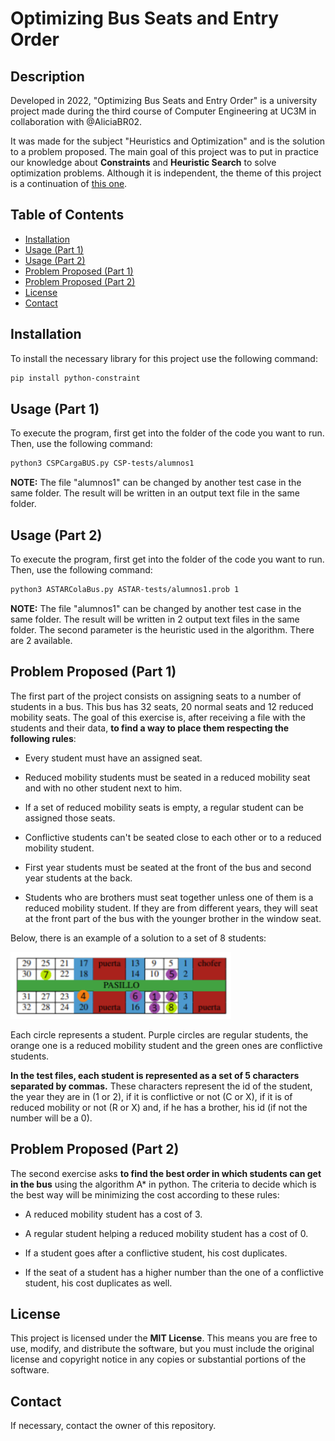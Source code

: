 # Optimizing Bus Seats and Entry Order

## Description
Developed in 2022, "Optimizing Bus Seats and Entry Order" is a university project made during the third course of Computer Engineering at UC3M in collaboration with @AliciaBR02.

It was made for the subject "Heuristics and Optimization" and is the solution to a problem proposed. The main goal of this project was to put in practice our knowledge about **Constraints** and **Heuristic Search** to solve optimization problems. Although it is independent, the theme of this project is a continuation of [this one](https://github.com/molinalg/Optimal-Route-Assignment).

## Table of Contents
- [Installation](#installation)
- [Usage (Part 1)](#usage-part-1)
- [Usage (Part 2)](#usage-part-2)
- [Problem Proposed  (Part 1)](#problem-proposed-part-1)
- [Problem Proposed  (Part 2)](#problem-proposed-part-2)
- [License](#license)
- [Contact](#contact)

## Installation
To install the necessary library for this project use the following command:
```sh
pip install python-constraint
```

## Usage (Part 1)
To execute the program, first get into the folder of the code you want to run. Then, use the following command:
```sh
python3 CSPCargaBUS.py CSP-tests/alumnos1
```
**NOTE:** The file "alumnos1" can be changed by another test case in the same folder. The result will be written in an output text file in the same folder.

## Usage (Part 2)
To execute the program, first get into the folder of the code you want to run. Then, use the following command:
```sh
python3 ASTARColaBus.py ASTAR-tests/alumnos1.prob 1
```
**NOTE:** The file "alumnos1" can be changed by another test case in the same folder. The result will be written in 2 output text files in the same folder. The second parameter is the heuristic used in the algorithm. There are 2 available.

## Problem Proposed (Part 1)
The first part of the project consists on assigning seats to a number of students in a bus. This bus has 32 seats, 20 normal seats and 12 reduced mobility seats. The goal of this exercise is, after receiving a file with the students and their data, **to find a way to place them respecting the following rules**:

- Every student must have an assigned seat.

- Reduced mobility students must be seated in a reduced mobility seat and with no other student next to him.

- If a set of reduced mobility seats is empty, a regular student can be assigned those seats.

- Conflictive students can't be seated close to each other or to a reduced mobility student.

- First year students must be seated at the front of the bus and second year students at the back.

- Students who are brothers must seat together unless one of them is a reduced mobility student. If they are from different years, they will seat at the front part of the bus with the younger brother in the window seat.

Below, there is an example of a solution to a set of 8 students:

<img src="image.png" alt="Example part 1" style="width:70%;">

Each circle represents a student. Purple circles are regular students, the orange one is a reduced mobility student and the green ones are conflictive students.

**In the test files, each student is represented as a set of 5 characters separated by commas.** These characters represent the id of the student, the year they are in (1 or 2), if it is conflictive or not (C or X), if it is of reduced mobility or not (R or X) and, if he has a brother, his id (if not the number will be a 0).

## Problem Proposed (Part 2)
The second exercise asks **to find the best order in which students can get in the bus** using the algorithm A* in python. The criteria to decide which is the best way will be minimizing the cost according to these rules:

- A reduced mobility student has a cost of 3. 

- A regular student helping a reduced mobility student has a cost of 0.

- If a student goes after a conflictive student, his cost duplicates.

- If the seat of a student has a higher number than the one of a conflictive student, his cost duplicates as well.

## License
This project is licensed under the **MIT License**. This means you are free to use, modify, and distribute the software, but you must include the original license and copyright notice in any copies or substantial portions of the software.

## Contact
If necessary, contact the owner of this repository.

